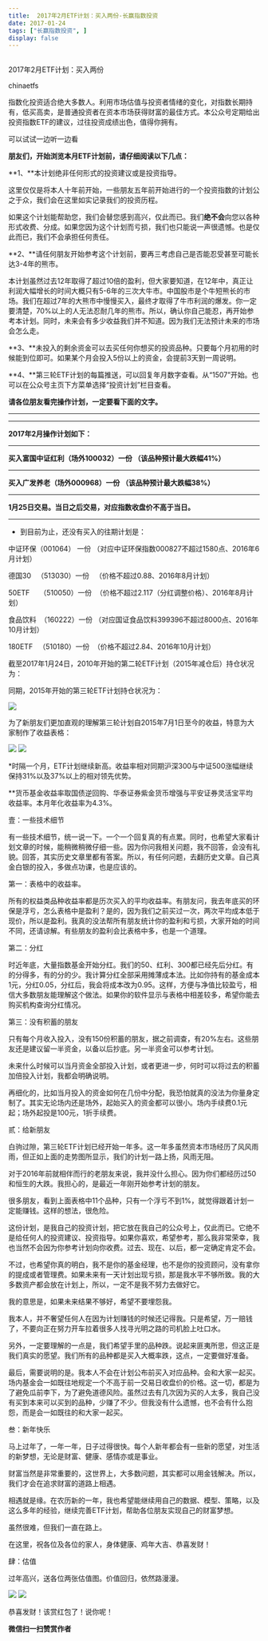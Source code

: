```yaml
---
title:  2017年2月ETF计划：买入两份-长赢指数投资
date: 2017-01-24
tags: ["长赢指数投资", ]
display: false
---
```



## 



2017年2月ETF计划：买入两份




chinaetfs




指数化投资适合绝大多数人。利用市场估值与投资者情绪的变化，对指数长期持有，低买高卖，是普通投资者在资本市场获得财富的最佳方式。本公众号定期给出投资指数ETF的建议，过往投资成绩出色，值得你拥有。




可以试试一边听一边看





**朋友们，开始浏览本月ETF计划前，请仔细阅读以下几点：**



**1、**本计划绝非任何形式的投资建议或是投资指导。



这里仅仅是将本人十年前开始，一些朋友五年前开始进行的一个投资指数的计划公之于众，我们会在这里如实记录我们的投资历程。



如果这个计划能帮助您，我们会替您感到高兴，仅此而已。我们**绝不会**向您以各种形式收费、分成。如果您因为这个计划而亏损，我们也只能说一声很遗憾。也是仅此而已，我们不会承担任何责任。



**2、**请任何朋友开始参考这个计划前，要再三考虑自己是否能忍受甚至可能长达3-4年的熊市。



本计划虽然过去12年取得了超过10倍的盈利，但大家要知道，在12年中，真正让利润大幅增长的时间大概只有5-6年的三次大牛市。中国股市是个牛短熊长的市场。我们在超过7年的大熊市中慢慢买入，最终才取得了牛市利润的爆发。你一定要清楚，70%以上的人无法忍耐几年的熊市。所以，确认你自己能忍，再开始参考本计划。同时，未来会有多少收益我们并不知道。因为我们无法预计未来的市场会怎么走。



**3、**未投入的剩余资金可以去买任何你想买的投资品种。只要每个月初用的时候能到位即可。如果某个月会投入5份以上的资金，会提前3天到一周说明。



**4、**第三轮ETF计划的每篇推送，可以回复年月数字查看。从“1507”开始。也可以在公众号主页下方菜单选择“投资计划”栏目查看。





**请各位朋友看完操作计划，一定要看下面的文字。**

****

****

**2017年2月操作计划如下：**

****

**买入富国中证红利（场外100032）一份 （该品种预计****最大****跌幅41%）**

****

**买入广发养老（场外000968）一份 （该品种预计最大跌幅38%）**

****

**1月25日交易。当日之后交易，对应指数收盘价不高于当日。**

****

* 到目前为止，还没有买入的往期计划是：



中证环保（001064） 一份 （对应中证环保指数000827不超过1580点、2016年6月计划）

德国30&nbsp;&nbsp; （513030）一份&nbsp;&nbsp; （价格不超过0.88、2016年8月计划）



50ETF&nbsp;&nbsp;&nbsp;&nbsp; （510050）一份&nbsp; （价格不超过2.117（分红调整价格）、2016年8月计划）

食品饮料&nbsp; （160222）一份 （对应国证食品饮料399396不超过8000点、2016年10月计划）

180ETF&nbsp;&nbsp; （510180）一份&nbsp; （价格不超过2.84、2016年10月计划）







截至2017年1月24日，2010年开始的第二轮ETF计划（2015年减仓后）持仓状况为：







同期，2015年开始的第三轮ETF计划持仓状况为：







<img data-s="300,640" data-type="png" src="http://mmbiz.qpic.cn/mmbiz_png/SEPick5M9xjO17EKgJ5TthlBUDENVCxZy9AGnkIoFYfPHdDmurxZFzvRhNvs11OxsTUIdFO8sfRVygticCuDqt2Q/0?wx_fmt=png" data-ratio="0.5928270042194093" data-w="474"/>







为了新朋友们更加直观的理解第三轮计划自2015年7月1日至今的收益，特意为大家制作了收益表格：





<img data-s="300,640" data-type="png" src="http://mmbiz.qpic.cn/mmbiz_png/SEPick5M9xjO17EKgJ5TthlBUDENVCxZynarTOtoR4d8jMuP8gjU2A16jggYFn8m0J8jjQxdBCZIsvYKCEkHibEA/0?wx_fmt=png" data-ratio="1.2323529411764707" data-w="340"/>



<img data-s="300,640" data-type="png" src="http://mmbiz.qpic.cn/mmbiz_png/SEPick5M9xjO17EKgJ5TthlBUDENVCxZyLCK88aia6R0M2DbQHhwzQTsYRQ1W1GiaFAMdxXCOMQQbsADyyk36rWibg/0?wx_fmt=png" data-ratio="0.4535666218034993" data-w="743"/>





*时隔一个月，ETF计划继续新高。收益率相对同期沪深300与中证500涨幅继续保持31%以及37%以上的相对领先优势。



**货币基金收益率取国债逆回购、华泰证券紫金货币增强与平安证券灵活宝平均收益率。本月年化收益率为4.3%。





壹：一些技术细节



有一些技术细节，统一说一下。一个一个回复真的有点累。同时，也希望大家看计划文章的时候，能稍微稍微仔细一些。因为你问我相关问题，我不回答，会没有礼貌。回答，其实历史文章里都有答案。所以，有任何问题，去翻历史文章。自己真金白银的投入，多做点功课，也是应该的。





第一：表格中的收益率。



所有的权益类品种收益率都是历次买入的平均收益率。有朋友问，我去年底买的环保是浮亏，怎么表格中是盈利？是的，因为我们之前买过一次，两次平均成本低于现价，所以是盈利。我真的没法帮所有朋友统计你的盈利和亏损，大家开始的时间不同，还请谅解。有些朋友的盈利会比表格中多，也是一个道理。



第二：分红



时近年底，大量指数基金开始分红。我们的50、红利、300都已经先后分红。有的分得多，有的分的少。我计算分红全部采用摊薄成本法。比如你持有的基金成本1元，分红0.05，分红后，我会将成本改为0.95。这样，方便与净值比较盈亏，相信大多数朋友能理解这个做法。如果你的软件显示与表格中相差较多，希望你能去购买机构查询分红情况。



第三：没有积蓄的朋友



只有每个月收入投入，没有150份积蓄的朋友，据之前调查，有20%左右。这些朋友还是建议留一半资金，以备以后抄底。另一半资金可以参考计划。



未来什么时候可以当月资金全部投入计划，或者更进一步，何时可以将过去的积蓄加倍投入计划，我都会明确说明。



再细化的，比如当月投入的资金如何在几份中分配，我恐怕就真的没法为你量身定制了。其实无论场内还是场外，起始买入的资金都可以很小。场内手续费0.1元起；场外起投是100元，1折手续费。





贰：给新朋友



白驹过隙，第三轮ETF计划已经开始一年多。这一年多虽然资本市场经历了风风雨雨，但正如上面的走势图所显示，我们的计划一路上扬，风雨无阻。



对于2016年前就相伴而行的老朋友来说，我并没什么担心。因为你们都经历过50和恒生的大跌。我担心的，是最近一年刚开始参考计划的朋友。



很多朋友，看到上面表格中11个品种，只有一个浮亏不到1%，就觉得跟着计划一定能赚钱。这样的想法，很危险。



这份计划，是我自己的投资计划，把它放在我自己的公众号上，仅此而已。它绝不是给任何人的投资建议、投资指导。如果你喜欢，希望参考，那么我非常荣幸，我也当然不会因为你参考计划向你收费。过去、现在、以后，都一定确定肯定不会。



不过，也希望你真的明白，我不是你的基金经理，也不是你的投资顾问，没有拿你的提成或者管理费。如果未来有一天计划出现亏损，那是我水平不够所致。我的大多数资产都会放在计划上，所以，一定不是我不努力去做好它。



我的意思是，如果未来结果不够好，希望不要埋怨我。



我本人，并不奢望任何人在因为计划赚钱的时候还记得我。只是希望，万一赔钱了，不要向正在努力开车拉着很多人找寻光明之路的司机脸上吐口水。&nbsp;



另外，一定要理解的一点是，我们希望手里的品种跌。说起来匪夷所思，但这正是我们真实的愿望。我们所有的品种都是买入大概率跌，这点，一定要做好准备。



最后，需要说明的是。我本人不会在计划公布前买入对应品种。会和大家一起买。场内基金会一如既往地规定一个不高于前一交易日收盘价的价格。这一切，都是为了避免瓜前李下，为了避免道德风险。虽然过去有几次因为买的人太多，我自己没有买到本来可以买到的品种，少赚了不少。但我没有什么遗憾，也不会有什么抱怨，而是会一如既往的和大家一起买。





叁：新年快乐



马上过年了，一年一年，日子过得很快。每个人新年都会有一些新的愿望，对生活的新梦想，无论是财富、健康、感情亦或是事业。



财富当然是非常重要的，这世界上，大多数问题，其实都可以用金钱解决。所以，我们才会在追求财富的道路上相遇。



相遇就是缘。在农历新的一年，我也希望能继续用自己的数据、模型、策略，以及这么多年的经验，继续完善ETF计划，帮助各位朋友实现自己的财富梦想。



虽然很难，但我们一直在路上。



在这里，祝各位及各位的家人，身体健康、鸡年大吉、恭喜发财！





肆：估值



过年高兴，送各位两张估值图。价值回归，依然路漫漫。



<img data-s="300,640" data-type="png" src="http://mmbiz.qpic.cn/mmbiz_png/SEPick5M9xjO17EKgJ5TthlBUDENVCxZyygIugmlSoj4VO9ErcbXeiaH2gqso2uSPhib1ibwdAf9tO4tVQCYr9ftHQ/0?wx_fmt=png" data-ratio="0.6685205784204672" data-w="899"/>



<img data-s="300,640" data-type="png" src="http://mmbiz.qpic.cn/mmbiz_png/SEPick5M9xjO17EKgJ5TthlBUDENVCxZy1R5hr4PxzKTqiaKLQ9z0F2liaudEs2yicg0WsIQKK9hKvPB23F7p6HgKQ/0?wx_fmt=png" data-ratio="0.5965665236051502" data-w="932"/>





恭喜发财！该赏红包了！说你呢！


**微信扫一扫赞赏作者**
